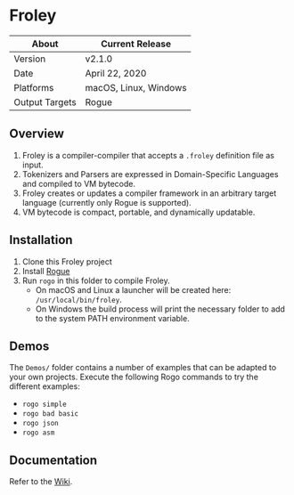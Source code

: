 # Froley

About          | Current Release
---------------|-----------------------
Version        | v2.1.0
Date           | April 22, 2020
Platforms      | macOS, Linux, Windows
Output Targets | Rogue

## Overview
1. Froley is a compiler-compiler that accepts a `.froley` definition file as input.
2. Tokenizers and Parsers are expressed in Domain-Specific Languages and compiled to VM bytecode.
3. Froley creates or updates a compiler framework in an arbitrary target language (currently only Rogue is supported).
4. VM bytecode is compact, portable, and dynamically updatable.

## Installation
1. Clone this Froley project
2. Install [Rogue](https://github.com/AbePralle/Rogue)
3. Run `rogo` in this folder to compile Froley.
    - On macOS and Linux a launcher will be created here: `/usr/local/bin/froley`.
    - On Windows the build process will print the necessary folder to add to the system PATH environment variable.

## Demos
The `Demos/` folder contains a number of examples that can be adapted to your own projects. Execute the following Rogo commands to try the different examples:

* `rogo simple`
* `rogo bad basic`
* `rogo json`
* `rogo asm`

## Documentation
Refer to the [Wiki](https://github.com/AbePralle/Froley/wiki).

